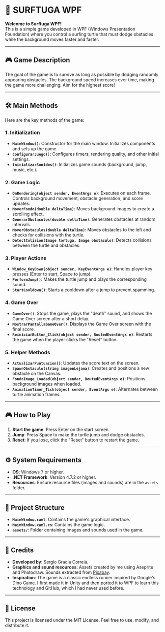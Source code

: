 # 🌊 SURFTUGA WPF  

**Welcome to Surftuga WPF!**  
This is a simple game developed in WPF (Windows Presentation Foundation) where you control a surfing turtle that must dodge obstacles while the background moves faster and faster.

---

## 🎮 Game Description  
The goal of the game is to survive as long as possible by dodging randomly appearing obstacles. The background speed increases over time, making the game more challenging. Aim for the highest score!

---

## 🛠️ Main Methods  
Here are the key methods of the game:

### 1. Initialization  
- **`MainWindow()`**: Constructor for the main window. Initializes components and sets up the game.  
- **`ConfigurarJuego()`**: Configures timers, rendering quality, and other initial settings.  
- **`InicializarSonidos()`**: Initializes game sounds (background, jump, music, etc.).  

### 2. Game Logic  
- **`OnRendering(object sender, EventArgs e)`**: Executes on each frame. Controls background movement, obstacle generation, and score updates.  
- **`MoverFondo(double deltaTime)`**: Moves background images to create a scrolling effect.  
- **`GenerarObstaculos(double deltaTime)`**: Generates obstacles at random intervals.  
- **`MoverObstaculos(double deltaTime)`**: Moves obstacles to the left and checks for collisions with the turtle.  
- **`DetectColision(Image tortuga, Image obstaculo)`**: Detects collisions between the turtle and obstacles.  

### 3. Player Actions  
- **`Window_KeyDown(object sender, KeyEventArgs e)`**: Handles player key presses (Enter to start, Space to jump).  
- **`PerformJump()`**: Makes the turtle jump and plays the corresponding sound.  
- **`StartCooldown()`**: Starts a cooldown after a jump to prevent spamming.  

### 4. Game Over  
- **`GameOver()`**: Stops the game, plays the "death" sound, and shows the Game Over screen after a short delay.  
- **`MostrarPantallaGameOver()`**: Displays the Game Over screen with the final score.  
- **`ReiniciarButton_Click(object sender, RoutedEventArgs e)`**: Restarts the game when the player clicks the "Reset" button.  

### 5. Helper Methods  
- **`ActualizarPuntuacion()`**: Updates the score text on the screen.  
- **`SpawnObstaculo(string imagenLejana)`**: Creates and positions a new obstacle on the Canvas.  
- **`FondoImage_Loaded(object sender, RoutedEventArgs e)`**: Positions background images when loaded.  
- **`AnimationTimer_Tick(object sender, EventArgs e)`**: Alternates between turtle animation frames.  

---

## 🎮 How to Play  
1. **Start the game**: Press Enter on the start screen.  
2. **Jump**: Press Space to make the turtle jump and dodge obstacles.  
3. **Reset**: If you lose, click the "Reset" button to restart the game.  

---

## ⚙️ System Requirements  
- **OS**: Windows 7 or higher.  
- **.NET Framework**: Version 4.7.2 or higher.  
- **Resources**: Ensure resource files (images and sounds) are in the `assets` folder.  

---

## 📂 Project Structure  
- **`MainWindow.xaml`**: Contains the game's graphical interface.  
- **`MainWindow.xaml.cs`**: Contains the game logic.  
- **`assets/`**: Folder containing images and sounds used in the game.  

---

## 🎨 Credits  
- **Developed by**: Sergio Gracia Correia.  
- **Graphics and sound resources**: Assets created by me using Aseprite and Photodraw. Sounds extracted from [Pixabay](https://pixabay.com/sound-effects/).  
- **Inspiration**: The game is a classic endless runner inspired by Google's Dino Game. I first made it in Unity and then ported it to WPF to learn this technology and GitHub, which I had never used before.  

---

## 📜 License  
This project is licensed under the MIT License. Feel free to use, modify, and distribute it.  
